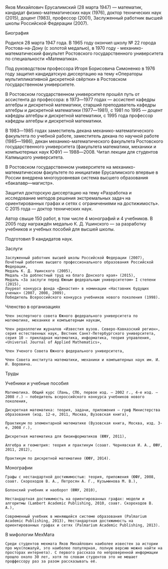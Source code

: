Яков Михайлович Ерусалимский (28 марта 1947) ― математик, кандидат физико-математических наук (1976), доктор технических наук (2015), доцент (1983), профессор (2001), Заслуженный работник высшей школы Российской Федерации (2007).

Биография

Родился 28 марта 1947 года. В 1965 году окончил школу № 22 города Ростова-на-Дону (с золотой медалью), в 1970 году - механико-математический факультет Ростовского государственного университета по специальности «Математика».

Под руководством профессора Игоря Борисовича Симоненко в 1976 году защитил кандидатскую диссертацию на тему «Операторы мультипликативной дискретной свёртки» в Ростовском государственном университете.

В Ростовском государственном университете прошёл путь от ассистента до профессора: в 1973―1977 годах ― ассистент кафедры алгебры и дискретной математики, старший преподаватель кафедры алгебры и дискретной математики (1977―1981), с 1981 по 1995 ― доцент кафедры алгебры и дискретной математики, с 1995 года профессор кафедры алгебры и дискретной математики.

В 1983―1985 годах заместитель декана механико-математического факультета по учебной работе, заместитель декана по научной работе (1985―1986), декан механико-математического факультета Ростовского государственного университета (факультета математики, механики и компьютерных наук ЮФУ) ― 1988―2008. Читал лекции для студентов Калмыцкого университета.

В Ростовском государственном университете на механико-математическом факультете по инициативе Ерусалимского впервые в России внедрена многоуровневая система высшего образования «бакалавр―магистр».

Защитил докторскую диссертацию на тему «Разработка и исследование методов решения экстремальных задач на ориентированных графах и сетях с ограничениями на достижимость». С 2015 года ― доктор технических наук.

Автор свыше 150 работ, в том числе 4 монографий и 4 учебников. В 2005 году награждён медалью К. Д. Ушинского ― за разработку учебников и учебных пособий для высшей школы.

Подготовил 9 кандидатов наук. 

Заслуги

    Заслуженный работник высшей школы Российской Федерации (2007),
    Почётный работник высшего профессионального образования Российской Федерации,
    Медаль К. Д. Ушинского (2005),
    Медаль «За доблестный труд на благо Донского края» (2015),
    Медаль «За заслуги перед Южным федеральным университетом» I степени (2015),
    Лауреат конкурса фонда «Династия» в номинации «Наставник будущих ученых» (2007, 2008, 2009),
    Победитель Всероссийского конкурса учебников нового поколения (1998).

Членство в организациях

    Член экспертного совета Южного федерального университета по математике, механике и компьютерным наукам,

    Член редколлегии журналов «Известия вузов. Северо-Кавказский регион», серия естественных наук, Вестник Санкт-Петербургского университета, серия 10 ― прикладная математика, информатика, теория управления, «Universal Journal of Applied Mathematics»,

    Член Ученого Совета Южного федерального университета,

    Член Совета института математики, механики и компьютерных наук им. И. И. Воровича.

Труды

Учебники и учебные пособия

    Математика. Общий курс (Лань, СПб, первое изд. ― 2002 г., 4-е изд. ― 2008 г.) ― победитель всероссийского конкурса учебников нового поколения,

    Дискретная математика: теория, задачи, приложения ― гриф Министерства образования (изд. 12-е, 2011, Москва, Вузовская книга),

    Практикум по элементарной математике (Вузовская книга, Москва, изд. 3-е, 2008 г.),

    Дискретная математика для биоинформатиков (ЮФУ, 2011),

    Алгебра и геометрия: теория и практикум (соавт. Чернявская И. А., ЮФУ, 2011, 2012),

    Практикум по дискретной математике (ЮФУ, 2014).

Монографии

    Графы с нестандартной достижимостью: теория, приложения (ЮФУ, 2008, соавт. Скороходов В. А., Петросян А. Г., Кузьминова М. В.),

    Болонский учебник и наоборот (ЮФУ, 2010),

    Нестандартная достижимость на ориентированных графах: модели и алгоритмы (Lambert Academic Publishing, 2010, соавт. Скороходов В. А.),

    Cовременный учебник в меняющейся системе образования (Palmarium Academic Publishing, 2013), Нестандартная достижимость на ориентированных графах и сетях (Palmarium Academic Publishing, 2013).
	
В мифологии МехМата
    
    Среди студентов мехмата Яков Михайлович наиболее известен за истории про мух(пожалуй, это наиболее популярная, полную версию можно найти на просторах интернета). С первого рассказа по непроверенной информации прошло около 30 лет, хотя по словам студентов это не мешает проффессору раз за разом рассказывать её.	